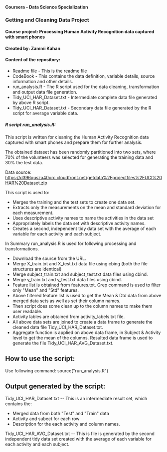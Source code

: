 #### Coursera - Data Science Specialization
### Getting and Cleaning Data Project

#### Course project: Processing Human Activity Recognition data captured with smart phones
#### Created by: Zammi Kahan

#### Content of the repository:
* Readme file - This is the readme file
* CodeBook - This contains the data definition, variable details, source information and other details.
* run_analysis.R - The R script used for the data cleaning, transformation and output data file generation.
* Tidy_UCI_HAR_Dataset.txt - Intermediate complete data file generated by above R script.
* Tidy_UCI_HAR_Dataset.txt - Secondary data file generated by the R script for average variable data.

##### R script run_analysis.R: 

 This script is written for cleaning the Human Activity Recognition data captured with
 smart phones and prepare them for further analysis.

 The obtained dataset has been randomly partitioned into two sets, where 70% of the volunteers 
 was selected for generating the training data and 30% the test data. 

Data source: https://d396qusza40orc.cloudfront.net/getdata%2Fprojectfiles%2FUCI%20HAR%20Dataset.zip

This script is used to:
* Merges the training and the test sets to create one data set.
* Extracts only the measurements on the mean and standard deviation for each measurement. 
* Uses descriptive activity names to name the activities in the data set
* Appropriately labels the data set with descriptive activity names. 
* Creates a second, independent tidy data set with the average of each variable for each activity and 
   each subject.

In Summary run_analysis.R is used for following processing and transformations.
* Download the source from the URL.
* Merge X_train.txt and X_test.txt data file using cbing (both the file structures are identical)
* Merge subject_train.txt and subject_test.txt data files using cbind.
* Merge y_train.txt and y_test.txt data files using cbind.
* Feature list is obtained from features.txt. Grep command is used to filter only "Mean" and "Std" features.
* Above filtered feature list is used to get the Mean & Dtd data from above merged data sets as well as set their column names.
* Then script does some clean up to the column names to make them user readable.
* Activity lables are obtained from activity_labels.txt file.
* All above data sets are joined to create a data frame to generate the cleaned data file Tidy_UCI_HAR_Dataset.txt.
* Aggregate function is applied on above data frame, in Subject & Activity level to get the mean of the columns. Resulted data frame is used to generate the file Tidy_UCI_HAR_AVG_Dataset.txt.


How to use the script:
----------------------
Use following command: source("run_analysis.R")


Output generated by the script:
-------------------------------
Tidy_UCI_HAR_Dataset.txt -- 
This is an intermediate result set, which contains the:
* Merged data from both "Test" and "Train" data
* Activity and subect for each row
* Description for the each activity and column names. 

Tidy_UCI_HAR_AVG_Dataset.txt -- 
This is file is generated by the second independent tidy data set created with the average of each variable for each activity and each subject. 

